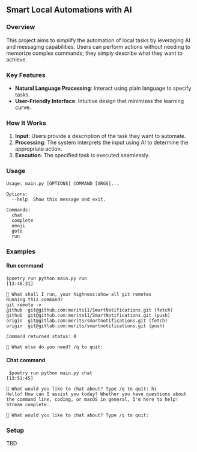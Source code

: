 ## Smart Local Automations with AI

### Overview
This project aims to simplify the automation of local tasks by leveraging AI and messaging capabilities. Users can perform actions without needing to memorize complex commands; they simply describe what they want to achieve.

### Key Features
- **Natural Language Processing**: Interact using plain language to specify tasks.
- **User-Friendly Interface**: Intuitive design that minimizes the learning curve.

### How It Works
1. **Input**: Users provide a description of the task they want to automate.
2. **Processing**: The system interprets the input using AI to determine the appropriate action.
3. **Execution**: The specified task is executed seamlessly.


### Usage

```
Usage: main.py [OPTIONS] COMMAND [ARGS]...

Options:
  --help  Show this message and exit.

Commands:
  chat
  complete
  emoji
  goto
  run
```

### Examples

#### Run command
```
$poetry run python main.py run                                                                                                                       [13:46:31]
 
🧐 What shall I run, your highness:show all git remotes
Running this command?
git remote -v
github  git@github.com:merits11/SmartNotifications.git (fetch)
github  git@github.com:merits11/SmartNotifications.git (push)
origin  git@gitlab.com:merits/smartnotifications.git (fetch)
origin  git@gitlab.com:merits/smartnotifications.git (push)

Command returned status: 0
 
🧐 What else do you need? /q to quit:
```

#### Chat command
```commandline
 $poetry run python main.py chat                                                                                                                      [13:51:45]
 
🧐 What would you like to chat about? Type /q to quit: hi
Hello! How can I assist you today? Whether you have questions about the command line, coding, or macOS in general, I'm here to help!
Stream complete.

🧐 What would you like to chat about? Type /q to quit:
```
### Setup
TBD